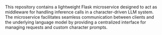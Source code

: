 This repository contains a lightweight Flask microservice designed to act as middleware for handling inference calls in a character-driven LLM system. The microservice facilitates seamless communication between clients and the underlying language model by providing a centralized interface for managing requests and custom character prompts.
